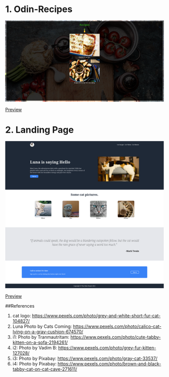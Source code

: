 # 1. Odin-Recipes

![Recipe Index](Screenshots/Recipe-index.png)

[Preview](https://htmlpreview.github.io/?https://github.com/sameepkat/Web/blob/main/odin-recipes/index.html)

# 2. Landing Page
![Landing Page](Screenshots/LandingPage.png)

[Preview](https://htmlpreview.github.io/?https://github.com/sameepkat/Web/blob/main/LandingPage/index.html)

##References
1. cat logo: https://www.pexels.com/photo/grey-and-white-short-fur-cat-104827/
2. Luna Photo by Cats Coming: https://www.pexels.com/photo/calico-cat-lying-on-a-gray-cushion-674570/
3. i1: Photo by Tranmautritam: https://www.pexels.com/photo/cute-tabby-kitten-on-a-sofa-2194261/
4. i2: Photo by Vadim B: https://www.pexels.com/photo/grey-fur-kitten-127028/
5. i3: Photo by Pixabay: https://www.pexels.com/photo/gray-cat-33537/
6. i4: Photo by Pixabay: https://www.pexels.com/photo/brown-and-black-tabby-cat-on-cat-cave-271611/ 